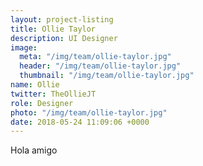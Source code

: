 ```yaml
---
layout: project-listing
title: Ollie Taylor
description: UI Designer
image:
  meta: "/img/team/ollie-taylor.jpg"
  header: "/img/team/ollie-taylor.jpg"
  thumbnail: "/img/team/ollie-taylor.jpg"
name: Ollie
twitter: TheOllieJT
role: Designer
photo: "/img/team/ollie-taylor.jpg"
date: 2018-05-24 11:09:06 +0000
---
```



Hola amigo